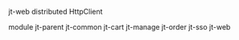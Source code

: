 jt-web distributed HttpClient

module
        jt-parent
        jt-common
        jt-cart
        jt-manage
        jt-order
        jt-sso
        jt-web